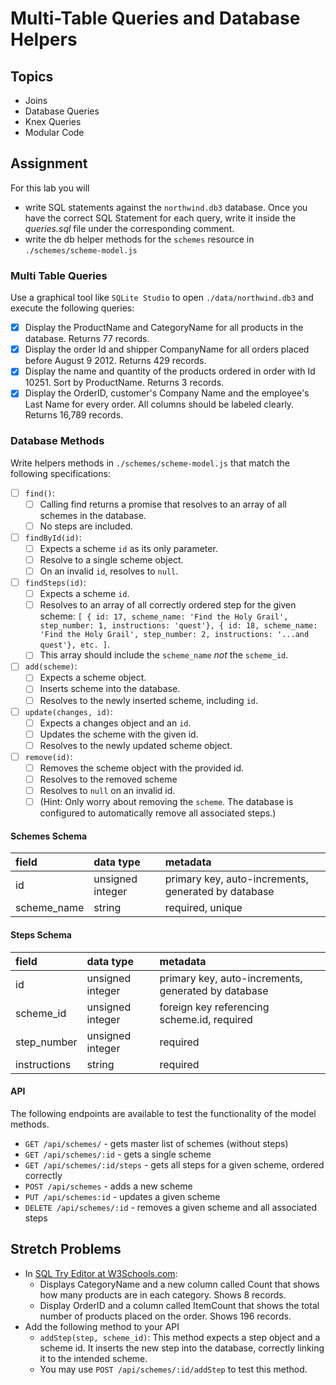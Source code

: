 # Multi-Table Queries and Database Helpers

## Topics

-   Joins
-   Database Queries
-   Knex Queries
-   Modular Code

## Assignment

For this lab you will

-   write SQL statements against the `northwind.db3` database. Once you have the correct SQL Statement for each query, write it inside the _queries.sql_ file under the corresponding comment.
-   write the db helper methods for the `schemes` resource in `./schemes/scheme-model.js`

### Multi Table Queries

Use a graphical tool like `SQLite Studio` to open `./data/northwind.db3` and execute the following queries:

- [X]  Display the ProductName and CategoryName for all products in the database. Returns 77 records.
- [X]  Display the order Id and shipper CompanyName for all orders placed before August 9 2012. Returns 429 records.
- [X]  Display the name and quantity of the products ordered in order with Id 10251. Sort by ProductName. Returns 3 records.
- [X]  Display the OrderID, customer's Company Name and the employee's Last Name for every order. All columns should be labeled clearly. Returns 16,789 records.

### Database Methods

Write helpers methods in `./schemes/scheme-model.js` that match the following specifications:

- [ ] `find()`:
    - [ ]  Calling find returns a promise that resolves to an array of all schemes in the database.
    - [ ]  No steps are included.
- [ ] `findById(id)`:
    - [ ]  Expects a scheme `id` as its only parameter.
    - [ ]  Resolve to a single scheme object.
    - [ ]  On an invalid `id`, resolves to `null`.
- [ ] `findSteps(id)`:
    - [ ]  Expects a scheme `id`.
    - [ ]  Resolves to an array of all correctly ordered step for the given scheme: `[ { id: 17, scheme_name: 'Find the Holy Grail', step_number: 1, instructions: 'quest'}, { id: 18, scheme_name: 'Find the Holy Grail', step_number: 2, instructions: '...and quest'}, etc. ]`.
    - [ ]  This array should include the `scheme_name` _not_ the `scheme_id`.
- [ ] `add(scheme)`:
    - [ ]  Expects a scheme object.
    - [ ]  Inserts scheme into the database.
    - [ ]  Resolves to the newly inserted scheme, including `id`.
- [ ] `update(changes, id)`:
    - [ ]  Expects a changes object and an `id`.
    - [ ]  Updates the scheme with the given id.
    - [ ]  Resolves to the newly updated scheme object.
- [ ] `remove(id)`:
    - [ ]  Removes the scheme object with the provided id.
    - [ ]  Resolves to the removed scheme
    - [ ]  Resolves to `null` on an invalid id.
    - [ ]  (Hint: Only worry about removing the `scheme`. The database is configured to automatically remove all associated steps.)

#### Schemes Schema

| field       | data type        | metadata                                            |
| :---------- | :--------------- | :-------------------------------------------------- |
| id          | unsigned integer | primary key, auto-increments, generated by database |
| scheme_name | string           | required, unique                                    |

#### Steps Schema

| field        | data type        | metadata                                            |
| :----------- | :--------------- | :-------------------------------------------------- |
| id           | unsigned integer | primary key, auto-increments, generated by database |
| scheme_id    | unsigned integer | foreign key referencing scheme.id, required         |
| step_number  | unsigned integer | required                                            |
| instructions | string           | required                                            |

#### API

The following endpoints are available to test the functionality of the model methods.

-   `GET /api/schemes/` - gets master list of schemes (without steps)
-   `GET /api/schemes/:id` - gets a single scheme
-   `GET /api/schemes/:id/steps` - gets all steps for a given scheme, ordered correctly
-   `POST /api/schemes` - adds a new scheme
-   `PUT /api/schemes:id` - updates a given scheme
-   `DELETE /api/schemes/:id` - removes a given scheme and all associated steps

## Stretch Problems

-   In [SQL Try Editor at W3Schools.com](https://www.w3schools.com/Sql/tryit.asp?filename=trysql_select_top):
    -   Displays CategoryName and a new column called Count that shows how many products are in each category. Shows 8 records.
    -   Display OrderID and a column called ItemCount that shows the total number of products placed on the order. Shows 196 records.
-   Add the following method to your API
    -   `addStep(step, scheme_id)`: This method expects a step object and a scheme id. It inserts the new step into the database, correctly linking it to the intended scheme.
    -   You may use `POST /api/schemes/:id/addStep` to test this method.
